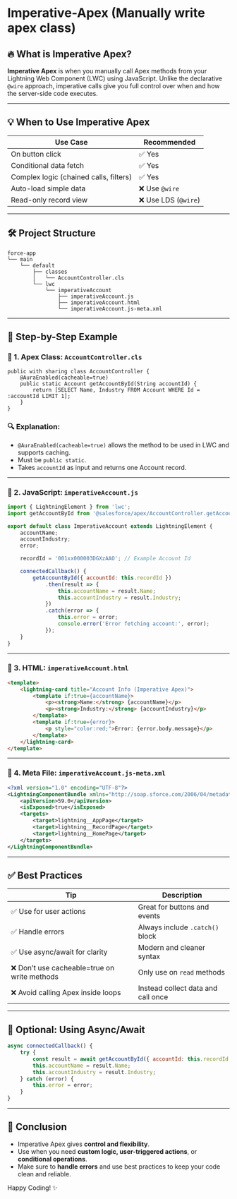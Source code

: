 # Imperative-Apex (Manually write apex class)

## 🔥 What is Imperative Apex?

**Imperative Apex** is when you manually call Apex methods from your Lightning Web Component (LWC) using JavaScript. Unlike the declarative `@wire` approach, imperative calls give you full control over when and how the server-side code executes.

---

## 💡 When to Use Imperative Apex

| Use Case                               | Recommended         |
| -------------------------------------- | ------------------- |
| On button click                        | ✅ Yes               |
| Conditional data fetch                 | ✅ Yes               |
| Complex logic (chained calls, filters) | ✅ Yes               |
| Auto-load simple data                  | ❌ Use `@wire`       |
| Read-only record view                  | ❌ Use LDS (`@wire`) |

---

## 🛠️ Project Structure

```
force-app
└── main
    └── default
        ├── classes
        │   └── AccountController.cls
        └── lwc
            └── imperativeAccount
                ├── imperativeAccount.js
                ├── imperativeAccount.html
                └── imperativeAccount.js-meta.xml
```

---

## 🔧 Step-by-Step Example

### 📁 1. Apex Class: `AccountController.cls`

```apex
public with sharing class AccountController {
    @AuraEnabled(cacheable=true)
    public static Account getAccountById(String accountId) {
        return [SELECT Name, Industry FROM Account WHERE Id = :accountId LIMIT 1];
    }
}
```

### 🔍 Explanation:

* `@AuraEnabled(cacheable=true)` allows the method to be used in LWC and supports caching.
* Must be `public static`.
* Takes `accountId` as input and returns one Account record.

---

### 📁 2. JavaScript: `imperativeAccount.js`

```js
import { LightningElement } from 'lwc';
import getAccountById from '@salesforce/apex/AccountController.getAccountById';

export default class ImperativeAccount extends LightningElement {
    accountName;
    accountIndustry;
    error;

    recordId = '001xx000003DGXzAAO'; // Example Account Id

    connectedCallback() {
        getAccountById({ accountId: this.recordId })
            .then(result => {
                this.accountName = result.Name;
                this.accountIndustry = result.Industry;
            })
            .catch(error => {
                this.error = error;
                console.error('Error fetching account:', error);
            });
    }
}
```

---

### 📁 3. HTML: `imperativeAccount.html`

```html
<template>
    <lightning-card title="Account Info (Imperative Apex)">
        <template if:true={accountName}>
            <p><strong>Name:</strong> {accountName}</p>
            <p><strong>Industry:</strong> {accountIndustry}</p>
        </template>
        <template if:true={error}>
            <p style="color:red;">Error: {error.body.message}</p>
        </template>
    </lightning-card>
</template>
```

---

### 📁 4. Meta File: `imperativeAccount.js-meta.xml`

```xml
<?xml version="1.0" encoding="UTF-8"?>
<LightningComponentBundle xmlns="http://soap.sforce.com/2006/04/metadata">
    <apiVersion>59.0</apiVersion>
    <isExposed>true</isExposed>
    <targets>
        <target>lightning__AppPage</target>
        <target>lightning__RecordPage</target>
        <target>lightning__HomePage</target>
    </targets>
</LightningComponentBundle>
```

---

## ✅ Best Practices

| Tip                                         | Description                        |
| ------------------------------------------- | ---------------------------------- |
| ✅ Use for user actions                      | Great for buttons and events       |
| ✅ Handle errors                             | Always include `.catch()` block    |
| ✅ Use async/await for clarity               | Modern and cleaner syntax          |
| ❌ Don’t use cacheable=true on write methods | Only use on `read` methods         |
| ❌ Avoid calling Apex inside loops           | Instead collect data and call once |

---

## 📅 Optional: Using Async/Await

```js
async connectedCallback() {
    try {
        const result = await getAccountById({ accountId: this.recordId });
        this.accountName = result.Name;
        this.accountIndustry = result.Industry;
    } catch (error) {
        this.error = error;
    }
}
```

---

## 🚀 Conclusion

* Imperative Apex gives **control and flexibility**.
* Use when you need **custom logic, user-triggered actions**, or **conditional operations**.
* Make sure to **handle errors** and use best practices to keep your code clean and reliable.

Happy Coding! ✨

